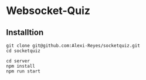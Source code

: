 # Websocket-Quiz

## Installtion

```
git clone git@github.com:Alexi-Reyes/socketquiz.git
cd socketquiz
```

```
cd server
npm install
npm run start
```